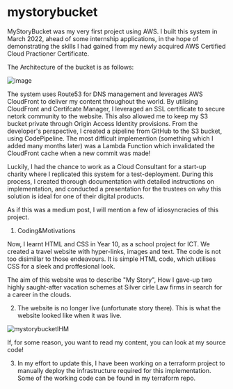 # mystorybucket

MyStoryBucket was my very first project using AWS. I built this system in March 2022, ahead of some internship applications, in the hope of demonstrating the skills I had gained from my newly acquired AWS Certified Cloud Practioner Certificate.

The Architecture of the bucket is as follows:

![image](https://user-images.githubusercontent.com/98710900/202315940-df6d53af-ecd5-44f6-ae55-9cbfcff21325.png)

The system uses Route53 for DNS management and leverages AWS CloudFront to deliver my content throughout the world. By utilising CloudFront and Certifcate Manager, I leveraged an SSL certificate to secure netork community to the website. This also allowed me to keep my S3 bucket private through Origin Access Identity provisions. From the developer's perspective, I created a pipeline from GitHub to the S3 bucket, using CodePipeline. The most difficult implemention (something which I added many months later) was a Lambda Function which invalidated the CloudFront cache when a new commit was made!

Luckily, I had the chance to work as a Cloud Consultant for a start-up charity where I replicated this system for a test-deployment. During this process, I created thorough documentation with detailed instructions on implementation, and conducted a presentation for the trustees on why this solution is ideal for one of their digital products.

As if this was a medium post, I will mention a few of idiosyncracies of this project.

1. Coding&Motivations

Now, I learnt HTML and CSS in Year 10, as a school project for ICT. We created a travel website with hyper-links, images and text. The code is not too disimillar to those endeavours. It is simple HTML code, which utilises CSS for a sleek and proffesional look.

The aim of this website was to describe "My Story", How I gave-up two highly saught-after vacation schemes at Silver cirle Law firms in search for a career in the clouds.

2. The website is no longer live (unfortunate story there). This is what the website looked like when it was live. 

![mystorybucketIHM](https://user-images.githubusercontent.com/98710900/212924384-b42fd2c9-60b0-47d2-be31-31f0c3daa1d0.jpg)

If, for some reason, you want to read my content, you can look at my source code!


3. In my effort to update this, I have been working on a terraform project to manually deploy the infrastructure required for this implementation. Some of the working code can be found in my terraform repo.




